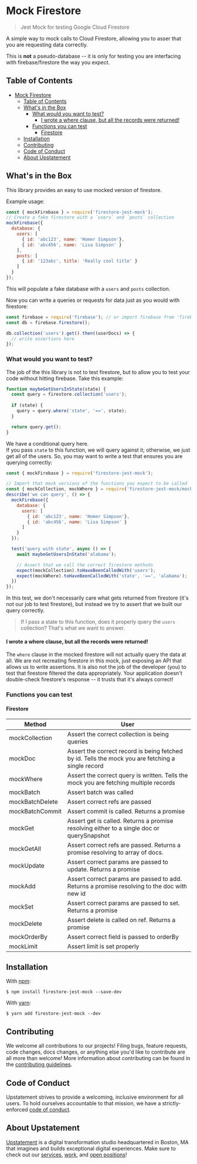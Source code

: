 # Mock Firestore

> Jest Mock for testing Google Cloud Firestore

A simple way to mock calls to Cloud Firestore, allowing you to asser that you are requesting data correctly.

This is <strong>not</strong> a pseudo-database -- it is only for testing you are interfacing with firebase/firestore the way you expect.

## Table of Contents

- [Mock Firestore](#mock-firestore)
  - [Table of Contents](#table-of-contents)
  - [What's in the Box](#whats-in-the-box)
    - [What would you want to test?](#what-would-you-want-to-test)
      - [I wrote a where clause, but all the records were returned!](#i-wrote-a-where-clause-but-all-the-records-were-returned)
    - [Functions you can test](#functions-you-can-test)
      - [Firestore](#firestore)
  - [Installation](#installation)
  - [Contributing](#contributing)
  - [Code of Conduct](#code-of-conduct)
  - [About Upstatement](#about-upstatement)

## What's in the Box

This library provides an easy to use mocked version of firestore.

Example usage:

```js
const { mockFirebase } = require('firestore-jest-mock');
// Create a fake firestore with a `users` and `posts` collection
mockFirebase({
  database: {
    users: [
      { id: 'abc123', name: 'Homer Simpson'}, 
      { id: 'abc456', name: 'Lisa Simpson' }
    ],
    posts: [
      { id: '123abc', title: 'Really cool title' }
    ]
  }
});
```

This will populate a fake database with a `users` and `posts` collection.

Now you can write a queries or requests for data just as you would with firestore:

```js
const firebase = require('firebase'); // or import firebase from 'firebase';
const db = firebase.firestore();

db.collection('users').get().then((userDocs) => {
  // write assertions here
});
```

### What would you want to test?

The job of the this library is not to test firestore, but to allow you to test your code without hitting firebase.
Take this example:

```js
function maybeGetUsersInState(state) {
  const query = firestore.collection('users');
  
  if (state) {
    query = query.where('state', '==', state);
  }

  return query.get();
}
```

We have a conditional query here.  
If you pass `state` to this function, we will query against it; otherwise, we just get all of the users.
So, you may want to write a test that ensures you are querying correctly:

```js
const { mockFirebase } = require('firestore-jest-mock');

// Import that mock versions of the functions you expect to be called
const { mockCollection, mockWhere } = require('firestore-jest-mock/mocks/firestore');
describe('we can query', () => {
  mockFirebase({
    database: {
      users: [
        { id: 'abc123', name: 'Homer Simpson'}, 
        { id: 'abc456', name: 'Lisa Simpson' }
      ]
    }
  });

  test('query with state', async () => {
    await maybeGetUsersInState('alabama');

    // Assert that we call the correct firestore methods
    expect(mockCollection).toHaveBeenCalledWith('users');
    expect(mockWhere).toHaveBeenCalledWith('state', '==', 'alabama');
  })
});
```

In this test, we don't necessarily care what gets returned from firestore (it's not our job to test firestore), but instead we try to assert that we built our query correctly.
> If I pass a state to this function, does it properly query the `users` collection?
That's what we want to answer.

#### I wrote a where clause, but all the records were returned!

The `where` clause in the mocked firestore will not actually query the data at all.
We are not recreating firestore in this mock, just exposing an API that allows us to write assertions.
It is also not the job of the developer (you) to test that firestore filtered the data appropriately.
Your application doesn't double-check firestore's response -- it trusts that it's always correct!

### Functions you can test

#### Firestore

| Method | User |
| --- | --- |
| mockCollection | Assert the correct collection is being queries |
| mockDoc | Assert the correct record is being fetched by id. Tells the mock you are fetching a single record |
| mockWhere | Assert the correct query is written. Tells the mock you are fetching multiple records |
| mockBatch | Assert batch was called |
| mockBatchDelete | Assert correct refs are passed |
| mockBatchCommit | Assert commit is called. Returns a promise  |
| mockGet | Assert get is called. Returns a promise resolving either to a single doc or querySnapshot |
| mockGetAll | Assert correct refs are passed. Returns a promise resolving to array of docs. |
| mockUpdate | Assert correct params are passed to update. Returns a promise |
| mockAdd | Assert correct params are passed to add. Returns a promise resolving to the doc with new id |
| mockSet | Assert correct params are passed to set. Returns a promise |
| mockDelete | Assert delete is called on ref. Returns a promise |
| mockOrderBy | Assert correct field is passed to orderBy |
| mockLimit | Assert limit is set properly |

## Installation

With [npm](https://www.npmjs.com):

```shell
$ npm install firestore-jest-mock --save-dev
```

With [yarn](https://yarnpkg.com/):

```shell
$ yarn add firestore-jest-mock --dev
```

## Contributing

We welcome all contributions to our projects! Filing bugs, feature requests, code changes, docs changes, or anything else you'd like to contribute are all more than welcome! More information about contributing can be found in the [contributing guidelines](.github/CONTRIBUTING.md).

## Code of Conduct

Upstatement strives to provide a welcoming, inclusive environment for all users. To hold ourselves accountable to that mission, we have a strictly-enforced [code of conduct](CODE_OF_CONDUCT.md).

## About Upstatement

[Upstatement](https://www.upstatement.com/) is a digital transformation studio headquartered in Boston, MA that imagines and builds exceptional digital experiences. Make sure to check out our [services](https://www.upstatement.com/services/), [work](https://www.upstatement.com/work/), and [open positions](https://www.upstatement.com/jobs/)!